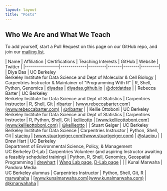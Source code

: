 ```yaml
---
layout: layout
title: "Posts"
---
```



<section class="content">

Who We Are and What We Teach
===============

To add yourself, start a Pull Request on this page on our GitHub repo, and join our [mailing list](https://groups.google.com/a/lists.berkeley.edu/forum/#!forum/carpentries-club).

| Name            | Affiliation | Certifications | Teaching Interests | GitHub | Website | Twitter |
|-----------------|-------------|---------|-------|--------|---------|
| Diya Das        | UC Berkeley <br> Berkeley Institute for Data Science and Dept of Molecular & Cell Biology | Carpentries Instructor & Maintainer of "Programming With R" | R, Shell, Python, Genomics | [diyadas](https://github.com/diyadas) | [diyadas.github.io](https://diyadas.github.io) | [@dotdatdas](https://twitter.com/dotdatdas) |
| Rebecca Barter  | UC Berkeley <br> Berkeley Institute for Data Science and Dept of Statistics | Carpentries Instructor | R, Shell, Git | [rlbarter](https://github.com/rlbarter) | [www.rebeccabarter.com](www.rebeccabarter.com) | [@rlbarter](https://twitter.com/rlbarter) |
| Kellie Ottoboni  | UC Berkeley <br> Berkeley Institute for Data Science and Dept of Statistics | Carpentries Instructor | R, Python, Shell, Git | [kellieotto](https://github.com/kellieotto) | [www.kellieottoboni.com](www.kellieottoboni.com) | [@kellieotto](https://twitter.com/kellieotto) |
| Stuart Geiger  | UC Berkeley <br> Berkeley Institute for Data Science | Carpentries Instructor | Python, Shell, Git | [staeiou](https://github.com/staeiou) | [www.stuartgeiger.com](www.stuartgeiger.com) | [@staeiou](https://twitter.com/staeiou) |
| Drew Hart  | UC Berkeley <br> Department of Environmental Science, Policy, & Management <br> UC Berkeley D-Lab | Carpentries Volunteer (and aspiring Instructor awaiting a feasibly scheduled training) | Python, R, Shell, Genomics, Geospatial Programming | [drewhart](https://github.com/drewhart) | [Wang Lab page](https://nature.berkeley.edu/wanglab/drewhart/), [D-Lab page](http://dlab.berkeley.edu/people/drew-hart) | |
| Kunal Marwaha  | Pandora Media <br> UC Berkeley alumnus | Carpentries Instructor | Python, Shell, Git, R | [marwahaha](https://github.com/marwahaha) | [www.kunalmarwaha.com](www.kunalmarwaha.com) | [@kmarwahaha](https://twitter.com/kmarwahaha) |

